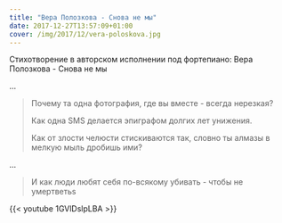 ```yaml
---
title: "Вера Полозкова - Снова не мы"
date: 2017-12-27T13:57:09+01:00
cover: /img/2017/12/vera-poloskova.jpg
---
```


Стихотворение в авторском исполнении под фортепиано: Вера Полозкова - Снова не мы

<!--more-->

...

> Почему та одна фотография, где вы вместе - всегда нерезкая?
>
> Как одна SMS делается эпиграфом долгих лет унижения.
>
> Как от злости челюсти стискиваются так, словно ты алмазы в мелкую мыль дробишь ими?

...

> И как люди любят себя по-всякому убивать - чтобы не умертветьs

{{< youtube 1GVlDslpLBA >}}
